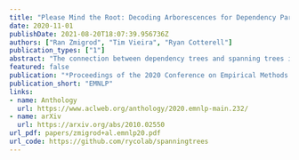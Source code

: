```yaml
---
title: "Please Mind the Root: Decoding Arborescences for Dependency Parsing"
date: 2020-11-01
publishDate: 2021-08-20T18:07:39.956736Z
authors: ["Ran Zmigrod", "Tim Vieira", "Ryan Cotterell"]
publication_types: ["1"]
abstract: "The connection between dependency trees and spanning trees is exploited by the NLP community to train and to decode graph-based dependency parsers. However, the NLP literature has missed an important difference between the two structures: only one edge may emanate from the root in a dependency tree. We analyzed the output of state-of-the-art parsers on many languages from the Universal Dependency Treebank: although these parsers are often able to learn that trees which violate the constraint should be assigned lower probabilities, their ability to do so unsurprisingly de-grades as the size of the training set decreases.In fact, the worst constraint-violation rate we observe is 24%. Prior work has proposed an inefficient algorithm to enforce the constraint, which adds a factor of n to the decoding runtime. We adapt an algorithm due to Gabow and Tarjan (1984) to dependency parsing, which satisfies the constraint without compromising the original runtime."
featured: false
publication: "*Proceedings of the 2020 Conference on Empirical Methods in Natural Language Processing*"
publication_short: "EMNLP"
links:
- name: Anthology
  url: https://www.aclweb.org/anthology/2020.emnlp-main.232/
- name: arXiv
  url: https://arxiv.org/abs/2010.02550
url_pdf: papers/zmigrod+al.emnlp20.pdf
url_code: https://github.com/rycolab/spanningtrees
---
```


